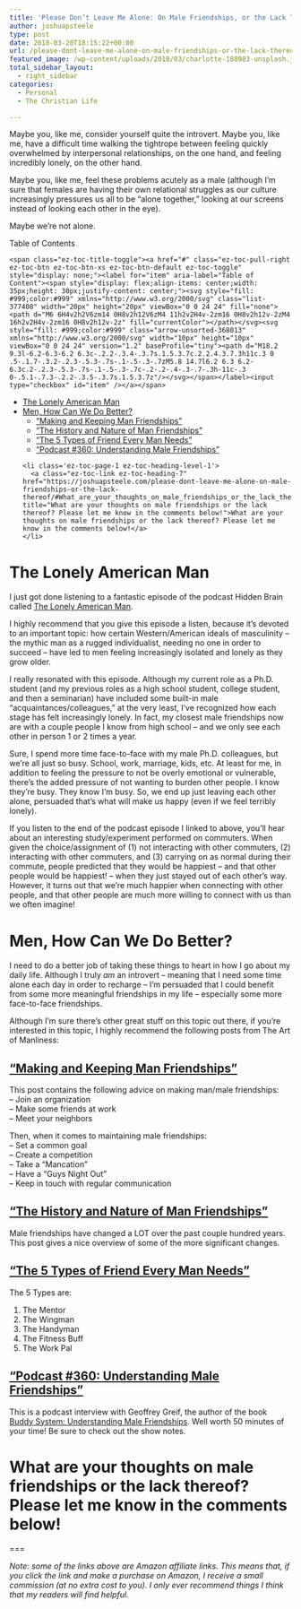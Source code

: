 ```yaml
---
title: 'Please Don’t Leave Me Alone: On Male Friendships, or the Lack Thereof'
author: joshuapsteele
type: post
date: 2018-03-20T18:15:22+00:00
url: /please-dont-leave-me-alone-on-male-friendships-or-the-lack-thereof/
featured_image: /wp-content/uploads/2018/03/charlotte-188983-unsplash.jpg
total_sidebar_layout:
  - right_sidebar
categories:
  - Personal
  - The Christian Life

---
```

Maybe you, like me, consider yourself quite the introvert. Maybe you, like me, have a difficult time walking the tightrope between feeling quickly overwhelmed by interpersonal relationships, on the one hand, and feeling incredibly lonely, on the other hand.

Maybe you, like me, feel these problems acutely as a male (although I’m sure that females are having their own relational struggles as our culture increasingly pressures us all to be “alone together,” looking at our screens instead of looking each other in the eye).

Maybe we’re not alone.

<div id="ez-toc-container" class="ez-toc-v2_0_37 counter-hierarchy ez-toc-counter ez-toc-grey ez-toc-container-direction">
  <div class="ez-toc-title-container">
    <p class="ez-toc-title">
      Table of Contents
    </p>
    
    <span class="ez-toc-title-toggle"><a href="#" class="ez-toc-pull-right ez-toc-btn ez-toc-btn-xs ez-toc-btn-default ez-toc-toggle" style="display: none;"><label for="item" aria-label="Table of Content"><span style="display: flex;align-items: center;width: 35px;height: 30px;justify-content: center;"><svg style="fill: #999;color:#999" xmlns="http://www.w3.org/2000/svg" class="list-377408" width="20px" height="20px" viewBox="0 0 24 24" fill="none"><path d="M6 6H4v2h2V6zm14 0H8v2h12V6zM4 11h2v2H4v-2zm16 0H8v2h12v-2zM4 16h2v2H4v-2zm16 0H8v2h12v-2z" fill="currentColor"></path></svg><svg style="fill: #999;color:#999" class="arrow-unsorted-368013" xmlns="http://www.w3.org/2000/svg" width="10px" height="10px" viewBox="0 0 24 24" version="1.2" baseProfile="tiny"><path d="M18.2 9.3l-6.2-6.3-6.2 6.3c-.2.2-.3.4-.3.7s.1.5.3.7c.2.2.4.3.7.3h11c.3 0 .5-.1.7-.3.2-.2.3-.5.3-.7s-.1-.5-.3-.7zM5.8 14.7l6.2 6.3 6.2-6.3c.2-.2.3-.5.3-.7s-.1-.5-.3-.7c-.2-.2-.4-.3-.7-.3h-11c-.3 0-.5.1-.7.3-.2.2-.3.5-.3.7s.1.5.3.7z"/></svg></span></label><input type="checkbox" id="item" /></a></span>
  </div><nav>
  
  <ul class='ez-toc-list ez-toc-list-level-1' >
    <li class='ez-toc-page-1 ez-toc-heading-level-1'>
      <a class="ez-toc-link ez-toc-heading-1" href="https://joshuapsteele.com/please-dont-leave-me-alone-on-male-friendships-or-the-lack-thereof/#The_Lonely_American_Man" title="The Lonely American Man">The Lonely American Man</a>
    </li>
    <li class='ez-toc-page-1 ez-toc-heading-level-1'>
      <a class="ez-toc-link ez-toc-heading-2" href="https://joshuapsteele.com/please-dont-leave-me-alone-on-male-friendships-or-the-lack-thereof/#Men_How_Can_We_Do_Better" title="Men, How Can We Do Better?">Men, How Can We Do Better?</a><ul class='ez-toc-list-level-2'>
        <li class='ez-toc-heading-level-2'>
          <a class="ez-toc-link ez-toc-heading-3" href="https://joshuapsteele.com/please-dont-leave-me-alone-on-male-friendships-or-the-lack-thereof/#Making_and_Keeping_Man_Friendships" title="“Making and Keeping Man Friendships”">“Making and Keeping Man Friendships”</a>
        </li>
        <li class='ez-toc-page-1 ez-toc-heading-level-2'>
          <a class="ez-toc-link ez-toc-heading-4" href="https://joshuapsteele.com/please-dont-leave-me-alone-on-male-friendships-or-the-lack-thereof/#The_History_and_Nature_of_Man_Friendships" title="“The History and Nature of Man Friendships”">“The History and Nature of Man Friendships”</a>
        </li>
        <li class='ez-toc-page-1 ez-toc-heading-level-2'>
          <a class="ez-toc-link ez-toc-heading-5" href="https://joshuapsteele.com/please-dont-leave-me-alone-on-male-friendships-or-the-lack-thereof/#The_5_Types_of_Friend_Every_Man_Needs" title="&#8220;The 5 Types of Friend Every Man Needs&#8221;">&#8220;The 5 Types of Friend Every Man Needs&#8221;</a>
        </li>
        <li class='ez-toc-page-1 ez-toc-heading-level-2'>
          <a class="ez-toc-link ez-toc-heading-6" href="https://joshuapsteele.com/please-dont-leave-me-alone-on-male-friendships-or-the-lack-thereof/#Podcast_360_Understanding_Male_Friendships" title="“Podcast #360: Understanding Male Friendships”">“Podcast #360: Understanding Male Friendships”</a>
        </li>
      </ul>
    </li>
    
    <li class='ez-toc-page-1 ez-toc-heading-level-1'>
      <a class="ez-toc-link ez-toc-heading-7" href="https://joshuapsteele.com/please-dont-leave-me-alone-on-male-friendships-or-the-lack-thereof/#What_are_your_thoughts_on_male_friendships_or_the_lack_thereof_Please_let_me_know_in_the_comments_below" title="What are your thoughts on male friendships or the lack thereof? Please let me know in the comments below!">What are your thoughts on male friendships or the lack thereof? Please let me know in the comments below!</a>
    </li>
  </ul></nav>
</div>

# <span class="ez-toc-section" id="The_Lonely_American_Man"></span>The Lonely American Man<span class="ez-toc-section-end"></span>

I just got done listening to a fantastic episode of the podcast Hidden Brain called [The Lonely American Man][1].

I highly recommend that you give this episode a listen, because it’s devoted to an important topic: how certain Western/American ideals of masculinity &#8211; the mythic man as a rugged individualist, needing no one in order to succeed &#8211; have led to men feeling increasingly isolated and lonely as they grow older.

I really resonated with this episode. Although my current role as a Ph.D. student (and my previous roles as a high school student, college student, and then a seminarian) have included some built-in male “acquaintances/colleagues,” at the very least, I’ve recognized how each stage has felt increasingly lonely. In fact, my closest male friendships now are with a couple people I know from high school &#8211; and we only see each other in person 1 or 2 times a year.

Sure, I spend more time face-to-face with my male Ph.D. colleagues, but we’re all just so busy. School, work, marriage, kids, etc. At least for me, in addition to feeling the pressure to not be overly emotional or vulnerable, there’s the added pressure of not wanting to burden other people. I know they’re busy. They know I’m busy. So, we end up just leaving each other alone, persuaded that’s what will make us happy (even if we feel terribly lonely).

If you listen to the end of the podcast episode I linked to above, you’ll hear about an interesting study/experiment performed on commuters. When given the choice/assignment of (1) not interacting with other commuters, (2) interacting with other commuters, and (3) carrying on as normal during their commute, people predicted that they would be happiest &#8211; and that other people would be happiest! &#8211; when they just stayed out of each other’s way. However, it turns out that we’re much happier when connecting with other people, and that other people are much more willing to connect with us than we often imagine!

# <span class="ez-toc-section" id="Men_How_Can_We_Do_Better"></span>Men, How Can We Do Better?<span class="ez-toc-section-end"></span>

I need to do a better job of taking these things to heart in how I go about my daily life. Although I truly _am_ an introvert &#8211; meaning that I need some time alone each day in order to recharge &#8211; I’m persuaded that I could benefit from some more meaningful friendships in my life &#8211; especially some more face-to-face friendships.

Although I’m sure there’s other great stuff on this topic out there, if you’re interested in this topic, I highly recommend the following posts from The Art of Manliness:

## <span class="ez-toc-section" id="Making_and_Keeping_Man_Friendships"></span>[“Making and Keeping Man Friendships”][2]<span class="ez-toc-section-end"></span>

This post contains the following advice on making man/male friendships:  
&#8211; Join an organization  
&#8211; Make some friends at work  
&#8211; Meet your neighbors

Then, when it comes to maintaining male friendships:  
&#8211; Set a common goal  
&#8211; Create a competition  
&#8211; Take a &#8220;Mancation&#8221;  
&#8211; Have a &#8220;Guys Night Out&#8221;  
&#8211; Keep in touch with regular communication

## <span class="ez-toc-section" id="The_History_and_Nature_of_Man_Friendships"></span>[“The History and Nature of Man Friendships”][3]<span class="ez-toc-section-end"></span>

Male friendships have changed a LOT over the past couple hundred years. This post gives a nice overview of some of the more significant changes.

## <span class="ez-toc-section" id="The_5_Types_of_Friend_Every_Man_Needs"></span>[&#8220;The 5 Types of Friend Every Man Needs&#8221;][4]<span class="ez-toc-section-end"></span>

The 5 Types are:  
1. The Mentor  
2. The Wingman  
3. The Handyman  
4. The Fitness Buff  
5. The Work Pal

## <span class="ez-toc-section" id="Podcast_360_Understanding_Male_Friendships"></span>[“Podcast #360: Understanding Male Friendships”][5]<span class="ez-toc-section-end"></span>

This is a podcast interview with Geoffrey Greif, the author of the book [Buddy System: Understanding Male Friendships][6]. Well worth 50 minutes of your time! Be sure to check out the show notes.

# <span class="ez-toc-section" id="What_are_your_thoughts_on_male_friendships_or_the_lack_thereof_Please_let_me_know_in_the_comments_below"></span>What are your thoughts on male friendships or the lack thereof? Please let me know in the comments below!<span class="ez-toc-section-end"></span>

===

_Note: some of the links above are Amazon affiliate links. This means that, if you click the link and make a purchase on Amazon, I receive a small commission (at no extra cost to you). I only ever recommend things I think that my readers will find helpful._

 [1]: https://www.npr.org/2018/03/19/594719471/guys-we-have-a-problem-how-american-masculinity-creates-lonely-men
 [2]: https://www.artofmanliness.com/2008/10/28/how-to-make-friends/
 [3]: https://www.artofmanliness.com/2008/08/24/the-history-and-nature-of-man-friendships/
 [4]: https://www.artofmanliness.com/2013/09/26/the-5-types-of-friends-every-man-needs/
 [5]: https://www.artofmanliness.com/2017/11/30/understanding-male-friendships/
 [6]: http://amzn.to/2HPL0z1